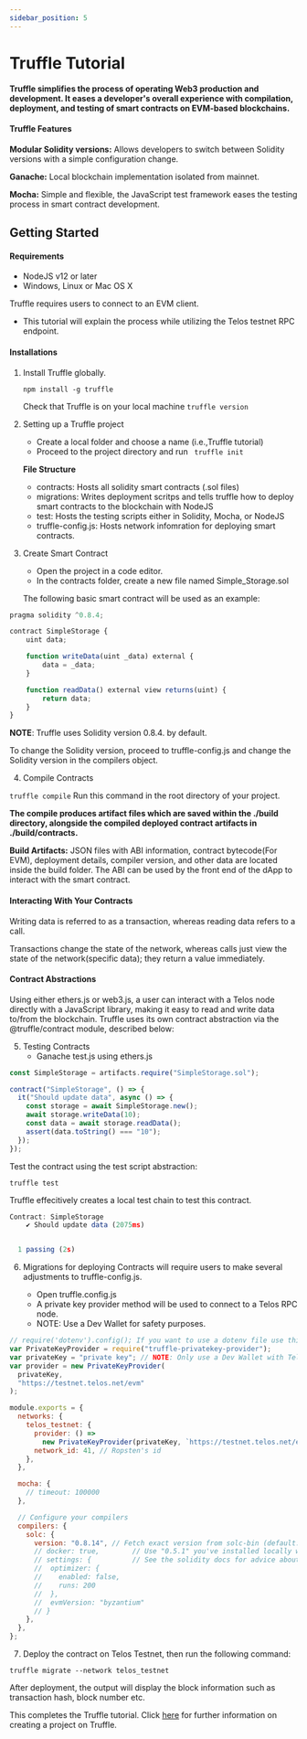 ```yaml
---
sidebar_position: 5
---
```


# Truffle Tutorial

**Truffle simplifies the process of operating Web3 production and development. It eases a developer's overall experience with compilation, deployment, and testing of smart contracts on EVM-based blockchains.**

#### Truffle Features

**Modular Solidity versions:** Allows developers to switch between Solidity versions with a simple configuration change.

**Ganache:** Local blockchain implementation isolated from mainnet.

**Mocha:** Simple and flexible, the JavaScript test framework eases the testing process in smart contract development.

## Getting Started

#### Requirements

- NodeJS v12 or later
- Windows, Linux or Mac OS X

Truffle requires users to connect to an EVM client.

- This tutorial will explain the process while utilizing the Telos testnet RPC endpoint.

#### Installations

1. Install Truffle globally.

   `npm install -g truffle `

   Check that Truffle is on your local machine
   `truffle version`

2. Setting up a Truffle project

   - Create a local folder and choose a name (i.e.,Truffle tutorial)
   - Proceed to the project directory and run ` truffle init`

   **File Structure**

   - contracts: Hosts all solidity smart contracts (.sol files)
   - migrations: Writes deployment scritps and tells truffle how to deploy smart contracts to the blockchain with NodeJS
   - test: Hosts the testing scripts either in Solidity, Mocha, or NodeJS
   - truffle-config.js: Hosts network infomration for deploying smart contracts.

3. Create Smart Contract

   - Open the project in a code editor.
   - In the contracts folder, create a new file named Simple_Storage.sol

   The following basic smart contract will be used as an example:

```jsx title="/truffle_tutorial/contracts/Simple_Storage.sol"
pragma solidity ^0.8.4;

contract SimpleStorage {
    uint data;

    function writeData(uint _data) external {
        data = _data;
    }

    function readData() external view returns(uint) {
        return data;
    }
}
```

**NOTE**: Truffle uses Solidity version 0.8.4. by default.

To change the Solidity version, proceed to truffle-config.js and change the Solidity version in the compilers object.

4. Compile Contracts

`truffle compile` Run this command in the root directory of your project.

**The compile produces artifact files which are saved within the ./build directory, alongside the compiled deployed contract artifacts in ./build/contracts.**

**Build Artifacts:** JSON files with ABI information, contract bytecode(For EVM), deployment details, compiler version, and other data are located inside the build folder. The ABI can be used by the front end of the dApp to interact with the smart contract.

#### Interacting With Your Contracts

Writing data is referred to as a transaction, whereas reading data refers to a call.

Transactions change the state of the network, whereas calls just view the state of the network(specific data); they return a value immediately.

#### Contract Abstractions

Using either ethers.js or web3.js, a user can interact with a Telos node directly with a JavaScript library, making it easy to read and write data to/from the blockchain. Truffle uses its own contract abstraction via the @truffle/contract module, described below:

5. Testing Contracts
   - Ganache
     test.js using ethers.js

```jsx title="/truffle_tutorial/test/simpleStorage.js"
const SimpleStorage = artifacts.require("SimpleStorage.sol");

contract("SimpleStorage", () => {
  it("Should update data", async () => {
    const storage = await SimpleStorage.new();
    await storage.writeData(10);
    const data = await storage.readData();
    assert(data.toString() === "10");
  });
});
```

Test the contract using the test script abstraction:

`truffle test`

Truffle effecitively creates a local test chain to test this contract.

```jsx "Output:"
Contract: SimpleStorage
    ✔ Should update data (2075ms)


  1 passing (2s)

```

6. Migrations for deploying Contracts will require users to make several adjustments to truffle-config.js.

   - Open truffle.config.js
   - A private key provider method will be used to connect to a Telos RPC node.
   - NOTE: Use a Dev Wallet for safety purposes.

```jsx title="/truffle_tutorial/truffle-config.js"
// require('dotenv').config(); If you want to use a dotenv file use this plugin.
var PrivateKeyProvider = require("truffle-privatekey-provider");
var privateKey = "private key"; // NOTE: Only use a Dev Wallet with Telos testnet otherwise in production or with real value use .env file and make sure to add .env to gitignore it so its not commited into github.
var provider = new PrivateKeyProvider(
  privateKey,
  "https://testnet.telos.net/evm"
);

module.exports = {
  networks: {
    telos_testnet: {
      provider: () =>
        new PrivateKeyProvider(privateKey, `https://testnet.telos.net/evm`),
      network_id: 41, // Ropsten's id
    },
  },

  mocha: {
    // timeout: 100000
  },

  // Configure your compilers
  compilers: {
    solc: {
      version: "0.8.14", // Fetch exact version from solc-bin (default: truffle's version)
      // docker: true,        // Use "0.5.1" you've installed locally with docker (default: false)
      // settings: {          // See the solidity docs for advice about optimization and evmVersion
      //  optimizer: {
      //    enabled: false,
      //    runs: 200
      //  },
      //  evmVersion: "byzantium"
      // }
    },
  },
};
```

7. Deploy the contract on Telos Testnet, then run the following command:

`truffle migrate --network telos_testnet`

After deployment, the output will display the block information such as transaction hash, block number etc.

This completes the Truffle tutorial. Click [here](https://trufflesuite.com/docs/truffle/getting-started/creating-a-project/) for further information on creating a project on Truffle.

